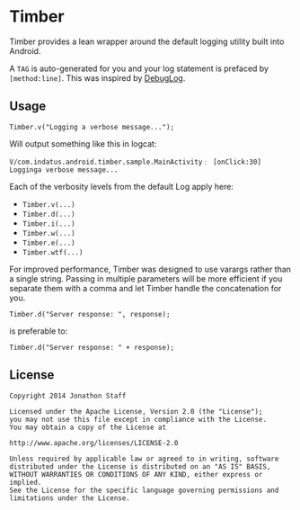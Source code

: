Timber
======

Timber provides a lean wrapper around the default logging utility built into Android.

A `TAG` is auto-generated for you and your log statement is prefaced by `[method:line]`.  This was inspired by [DebugLog](https://github.com/MustafaFerhan/DebugLog).

Usage
-----

    Timber.v("Logging a verbose message...");

Will output something like this in logcat:

    V/com.indatus.android.timber.sample.MainActivity﹕ [onClick:30] Logginga verbose message...

Each of the verbosity levels from the default Log apply here:

- `Timber.v(...)`
- `Timber.d(...)`
- `Timber.i(...)`
- `Timber.w(...)`
- `Timber.e(...)`
- `Timber.wtf(...)`

For improved performance, Timber was designed to use varargs rather than a single string.  Passing in multiple parameters will be more efficient if you separate them with a comma and let Timber handle the concatenation for you.

    Timber.d("Server response: ", response);

is preferable to:

    Timber.d("Server response: " + response);

License
-------

    Copyright 2014 Jonathon Staff

    Licensed under the Apache License, Version 2.0 (the "License");
    you may not use this file except in compliance with the License.
    You may obtain a copy of the License at

    http://www.apache.org/licenses/LICENSE-2.0

    Unless required by applicable law or agreed to in writing, software
    distributed under the License is distributed on an "AS IS" BASIS,
    WITHOUT WARRANTIES OR CONDITIONS OF ANY KIND, either express or implied.
    See the License for the specific language governing permissions and
    limitations under the License.
